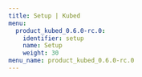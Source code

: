 ```yaml
---
title: Setup | Kubed
menu:
  product_kubed_0.6.0-rc.0:
    identifier: setup
    name: Setup
    weight: 30
menu_name: product_kubed_0.6.0-rc.0
---
```


